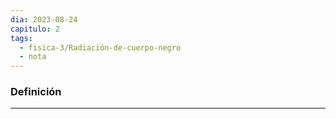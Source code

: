 ```yaml
---
dia: 2023-08-24
capitulo: 2
tags:
  - fisica-3/Radiación-de-cuerpo-negro
  - nota
---
```

### Definición
---
